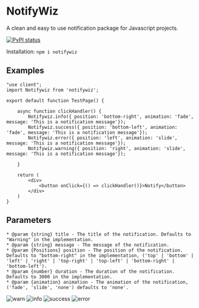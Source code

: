 # NotifyWiz
A clean and easy to use notification package for Javascript projects.

[![PyPI status](https://img.shields.io/pypi/status/ansicolortags.svg)](https://pypi.python.org/pypi/ansicolortags/)

Installation: `npm i notifywiz`

## Examples
```
"use client";
import Notifywiz from 'notifywiz';

export default function TestPage() {
    
    async function clickHandler() {
        Notifywiz.info({ position: 'bottom-right', animation: 'fade', message: 'This is a notification message'});
        Notifywiz.success({ position: 'bottom-left', animation: 'fade', message: 'This is a notification message'});
        Notifywiz.error({ position: 'left', animation: 'slide', message: 'This is a notification message'});
        Notifywiz.warning({ position: 'right', animation: 'slide', message: 'This is a notification message'});

    }

    return (
        <div>
            <button onClick={() => clickHandler()}>Notify</button>
        </div>
    )
}
```

## Parameters
```
* @param {string} title - The title of the notification. Defaults to "Warning" in the implementation.
* @param {string} message - The message of the notification.
* @param {Positions} position - The position of the notification. Defaults to "bottom-right" in the implementation, ('top' | 'bottom' | 'left' | 'right' | 'top-right' | 'top-left' | 'bottom-right' | 'bottom-left').
* @param {number} duration - The duration of the notification. Defaults to 3000 in the implementation.
* @param {animation} animation - The animation of the notification, ('fade', 'slide', 'none') defaults to 'none'.  
```

![warn](https://github.com/CB-Website-Development/NotifyWiz/assets/66691438/5d1fc9b5-6b3e-4311-8790-f2aed7a492a5)
![info](https://github.com/CB-Website-Development/NotifyWiz/assets/66691438/c68f6404-bfeb-4554-ab6d-64ec39c5cc0e)
![success](https://github.com/CB-Website-Development/NotifyWiz/assets/66691438/3b3762ef-ed8d-4be0-8a1a-d9661f0b5897)
![error](https://github.com/CB-Website-Development/NotifyWiz/assets/66691438/8a63c81a-b86f-4e9c-a035-6fdc8e8c13ad)

